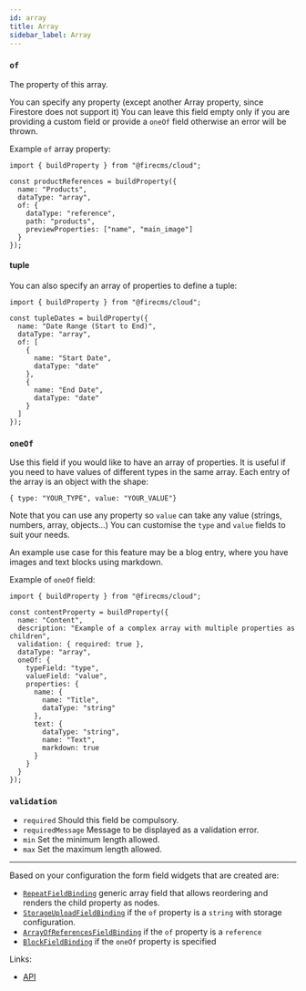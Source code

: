 ```yaml
---
id: array
title: Array
sidebar_label: Array
---
```


###  `of`

The property of this array.

You can specify any property (except another Array property, since
Firestore does not support it)
You can leave this field empty only if you are providing a custom field or
provide a `oneOf` field otherwise an error will be thrown.

Example `of` array property:
```tsx
import { buildProperty } from "@firecms/cloud";

const productReferences = buildProperty({
  name: "Products",
  dataType: "array",
  of: {
    dataType: "reference",
    path: "products",
    previewProperties: ["name", "main_image"]
  }
});
```

#### tuple

You can also specify an array of properties to define a tuple:
```tsx
import { buildProperty } from "@firecms/cloud";

const tupleDates = buildProperty({
  name: "Date Range (Start to End)",
  dataType: "array",
  of: [
    {
      name: "Start Date",
      dataType: "date"
    },
    {
      name: "End Date",
      dataType: "date"
    }
  ]
});
```

### `oneOf`

Use this field if you would like to have an array of properties.
It is useful if you need to have values of different types in the same
array.
Each entry of the array is an object with the shape:
```
{ type: "YOUR_TYPE", value: "YOUR_VALUE"}
```
Note that you can use any property so `value` can take any value (strings,
numbers, array, objects...)
You can customise the `type` and `value` fields to suit your needs.

An example use case for this feature may be a blog entry, where you have
images and text blocks using markdown.

Example of `oneOf` field:
```tsx
import { buildProperty } from "@firecms/cloud";

const contentProperty = buildProperty({
  name: "Content",
  description: "Example of a complex array with multiple properties as children",
  validation: { required: true },
  dataType: "array",
  oneOf: {
    typeField: "type",
    valueField: "value",
    properties: {
      name: {
        name: "Title",
        dataType: "string"
      },
      text: {
        dataType: "string",
        name: "Text",
        markdown: true
      }
    }
  }
});
```

### `validation`

* `required` Should this field be compulsory.
* `requiredMessage` Message to be displayed as a validation error.
* `min` Set the minimum length allowed.
* `max` Set the maximum length allowed.

---

Based on your configuration the form field widgets that are created are:
- [`RepeatFieldBinding`](../../api/functions/RepeatFieldBinding) generic array field that allows reordering and renders
  the child property as nodes.
- [`StorageUploadFieldBinding`](../../api/functions/StorageUploadFieldBinding) if the `of` property is a `string` with storage configuration.
- [`ArrayOfReferencesFieldBinding`](../../api/functions/ArrayOfReferencesFieldBinding) if the `of` property is a `reference`
- [`BlockFieldBinding`](../../api/functions/BlockFieldBinding) if the `oneOf` property is specified

Links:
- [API](../../api/interfaces/arrayproperty)

